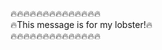 :fire::fire::fire::fire::fire::fire::fire::fire::fire::fire::fire::fire::fire::fire:   
:fire:This message is for my lobster!:fire:  
:fire::fire::fire::fire::fire::fire::fire::fire::fire::fire::fire::fire::fire::fire:   
